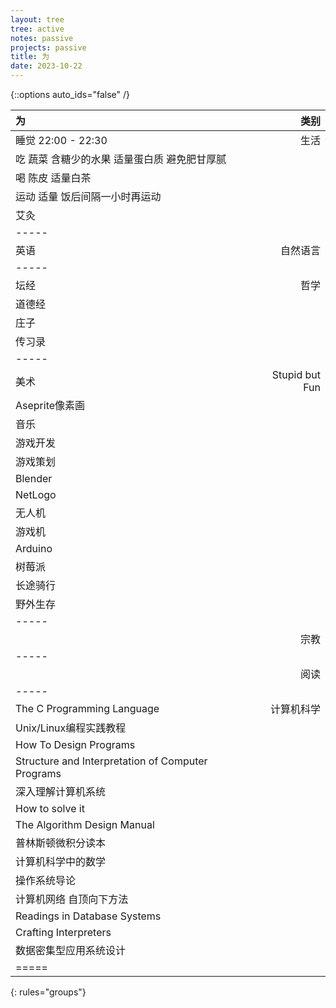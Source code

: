 ```yaml
---
layout: tree
tree: active
notes: passive
projects: passive
title: 为
date: 2023-10-22
---
```



{::options auto_ids="false" /}


| 为                                                                            | 类别           |
|:------------------------------------------------------------------------------|---------------:|
| 睡觉 22:00 - 22:30                                                            | 生活           |
| 吃 蔬菜 含糖少的水果 适量蛋白质 避免肥甘厚腻                                  |                |
| 喝 陈皮 适量白茶                                                              |                |
| 运动 适量 饭后间隔一小时再运动                                                |                |
| 艾灸                                                                          |                |
|-----
| 英语                                                                          | 自然语言       |
|-----
| 坛经                                                                          | 哲学           |
| 道德经                                                                        |                |
| 庄子                                                                          |                |
| 传习录                                                                        |                |
|-----
| 美术                                                                          | Stupid but Fun |
| Aseprite像素画                                                                |                |
| 音乐                                                                          |                |
| 游戏开发                                                                      |                |
| 游戏策划                                                                      |                |
| Blender                                                                       |                |
| NetLogo                                                                       |                |
| 无人机                                                                        |                |
| 游戏机                                                                        |                |
| Arduino                                                                       |                |
| 树莓派                                                                        |                |
| 长途骑行                                                                      |                |
| 野外生存                                                                      |                |
|-----
|                                                                               | 宗教           |
|-----
|                                                                               | 阅读           |
|-----
| The C Programming Language                                                    | 计算机科学     |
| Unix/Linux编程实践教程                                                        |                |
| How To Design Programs                                                        |                |
| Structure and Interpretation of Computer Programs                             |                |
| 深入理解计算机系统                                                            |                |
| How to solve it                                                               |                |
| The Algorithm Design Manual                                                   |                |
| 普林斯顿微积分读本                                                            |                |
| 计算机科学中的数学                                                            |                |
| 操作系统导论                                                                  |                |
| 计算机网络 自顶向下方法                                                       |                |
| Readings in Database Systems                                                  |                |
| Crafting Interpreters                                                         |                |
| 数据密集型应用系统设计                                                        |                |
|=====
{: rules="groups"}

